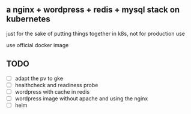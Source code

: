 a nginx + wordpress + redis + mysql stack on kubernetes
---

just for the sake of putting things together in k8s, not for production use

use official docker image

## TODO
- [ ] adapt the pv to gke
- [ ] healthcheck and readiness probe
- [ ] wordpress with cache in redis
- [ ] wordpress image without apache and using the nginx
- [ ] helm
